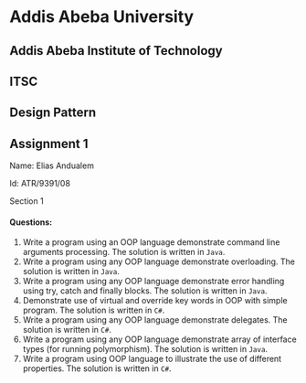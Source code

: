 # Addis Abeba University

## Addis Abeba Institute of Technology

## ITSC

## Design Pattern

## Assignment 1

Name: Elias Andualem      

Id: ATR/9391/08

Section 1



#### Questions:

1. Write a program using an OOP language demonstrate command line arguments processing. The solution is written in `Java`.
2. Write a program using any OOP language demonstrate overloading. The solution is written in `Java`.
3. Write a program using any OOP language demonstrate error handling using try, catch and finally blocks. The solution is written in `Java`.
4. Demonstrate use of virtual and override key words in OOP with simple program. The solution is written in `C#`.
5. Write a program using any OOP language demonstrate delegates. The solution is written in `C#`.
6. Write a program using any OOP language demonstrate array of interface types (for running polymorphism). The solution is written in `Java`.
7. Write a program using OOP language to illustrate the use of different properties. The solution is written in `C#`.